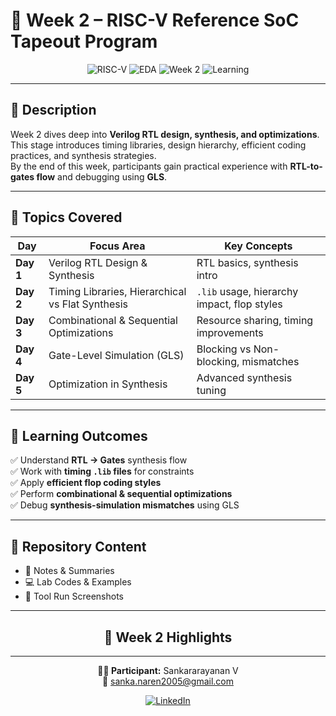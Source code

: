 # 📘 Week 2 – RISC-V Reference SoC Tapeout Program  

<div align="center">

![RISC-V](https://img.shields.io/badge/RISC--V-RTL%20Synthesis-blue?style=for-the-badge&logo=riscv)
![EDA](https://img.shields.io/badge/EDA-OpenSource-orange?style=for-the-badge&logo=opensourceinitiative)
![Week 2](https://img.shields.io/badge/Week-2-green?style=for-the-badge)
![Learning](https://img.shields.io/badge/Learning-Hands%20On-success?style=for-the-badge)

</div>

---

## 📄 **Description**
Week 2 dives deep into **Verilog RTL design, synthesis, and optimizations**.  
This stage introduces timing libraries, design hierarchy, efficient coding practices, and synthesis strategies.  
By the end of this week, participants gain practical experience with **RTL-to-gates flow** and debugging using **GLS**.  

---

## 📅 **Topics Covered**

| Day | Focus Area | Key Concepts |
|-----|------------|--------------|
| **Day 1** | Verilog RTL Design & Synthesis | RTL basics, synthesis intro |
| **Day 2** | Timing Libraries, Hierarchical vs Flat Synthesis | `.lib` usage, hierarchy impact, flop styles |
| **Day 3** | Combinational & Sequential Optimizations | Resource sharing, timing improvements |
| **Day 4** | Gate-Level Simulation (GLS) | Blocking vs Non-blocking, mismatches |
| **Day 5** | Optimization in Synthesis | Advanced synthesis tuning |

---

## 🎯 **Learning Outcomes**

✅ Understand **RTL → Gates** synthesis flow  
✅ Work with **timing `.lib` files** for constraints  
✅ Apply **efficient flop coding styles**  
✅ Perform **combinational & sequential optimizations**  
✅ Debug **synthesis-simulation mismatches** using GLS  

---

## 📂 **Repository Content**

- 📝 Notes & Summaries  
- 💻 Lab Codes & Examples  
- 📸 Tool Run Screenshots  

---

<div align="center">

## 🌟 Week 2 Highlights




</div>

---

<div align="center">

**👨‍💻 Participant:** Sankararayanan V  
📧 sanka.naren2005@gmail.com  

[![LinkedIn](https://img.shields.io/badge/LinkedIn-Sankararayanan%20V-blue?style=for-the-badge&logo=linkedin)](https://linkedin.com/in/)  

</div>
